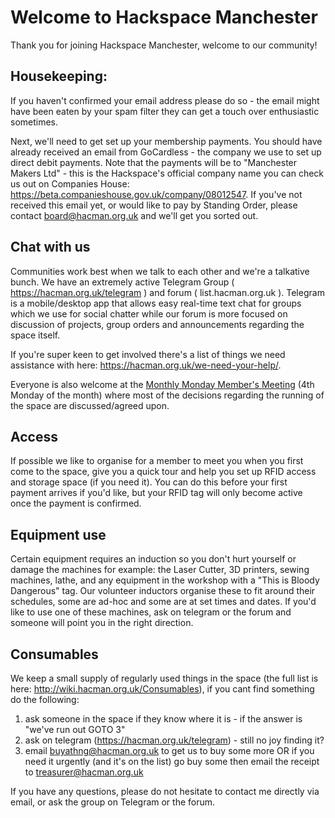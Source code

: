 # Welcome to Hackspace Manchester

Thank you for joining Hackspace Manchester, welcome to our community!

## Housekeeping:

If you haven't confirmed your email address please do so - the email might have been eaten by your spam filter they can get a touch over enthusiastic sometimes.

Next, we'll need to get set up your membership payments. You should have already received an email from GoCardless - the company we use to set up direct debit payments.  Note that the payments will be to "Manchester Makers Ltd" - this is the Hackspace's official company name you can check us out on Companies House: https://beta.companieshouse.gov.uk/company/08012547.  If you've not received this email yet, or would like to pay by Standing Order, please contact board@hacman.org.uk and we'll get you sorted out.

## Chat with us

Communities work best when we talk to each other and we're a talkative bunch. We have an extremely active Telegram Group ( https://hacman.org.uk/telegram ) and forum ( list.hacman.org.uk ). Telegram is a mobile/desktop app that allows easy real-time text chat for groups which we use for social chatter while our forum is more focused on discussion of projects, group orders and announcements regarding the space itself. 

If you're super keen to get involved there's a list of things we need assistance with here: https://hacman.org.uk/we-need-your-help/.

Everyone is also welcome at the [Monthly Monday Member's Meeting](http://wiki.hacman.org.uk/MMMM) (4th Monday of the month) where most of the decisions regarding the running of the space are discussed/agreed upon.

## Access

If possible we like to organise for a member to meet you when you first come to the space, give you a quick tour and help you set up RFID access and storage space (if you need it). You can do this before your first payment arrives if you'd like, but your RFID tag will only become active once the payment is confirmed.

## Equipment use

Certain equipment requires an induction so you don't hurt yourself or damage the machines for example: the Laser Cutter, 3D printers, sewing machines, lathe, and any equipment in the workshop with a "This is Bloody Dangerous" tag.  Our volunteer inductors organise these to fit around their schedules, some are ad-hoc and some are at set times and dates.  If you'd like to use one of these machines, ask on telegram or the forum and someone will point you in the right direction.

## Consumables

We keep a small supply of regularly used things in the space (the full list is here: http://wiki.hacman.org.uk/Consumables), if you cant find something do the following:

1. ask someone in the space if they know where it is - if the answer is "we've run out GOTO 3"
2. ask on telegram (https://hacman.org.uk/telegram) - still no joy finding it?
3. email buyathng@hacman.org.uk to get us to buy some more OR if you need it urgently (and it's on the list) go buy some then email the receipt to treasurer@hacman.org.uk

If you have any questions, please do not hesitate to contact me directly via email, or ask the group on Telegram or the forum.
